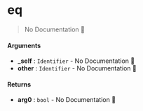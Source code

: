 # eq

> No Documentation 🚧

#### Arguments

- **\_self** : `Identifier` \- No Documentation 🚧
- **other** : `Identifier` \- No Documentation 🚧

#### Returns

- **arg0** : `bool` \- No Documentation 🚧
